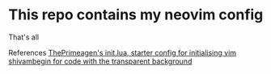 # This repo contains my neovim config
That's all

References
[ThePrimeagen's init.lua, starter config for initialising vim](https://github.com/ThePrimeagen/init.lua/tree/master)
[shivambegin for code with the transparent background](https://github.com/shivambegin/Neovim/blob/main/lua/plugins/transparent.lua)

